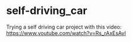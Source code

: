 # self-driving_car
Trying a self driving car project with this video: https://www.youtube.com/watch?v=Rs_rAxEsAvI
